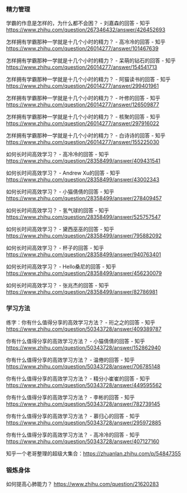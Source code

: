### 精力管理

学霸的作息是怎样的，为什么都不会困？ - 刘嘉森的回答 - 知乎 https://www.zhihu.com/question/267346432/answer/426452693

怎样拥有学霸那种一学就是十几个小时的精力？ - 高冷冷的回答 - 知乎 https://www.zhihu.com/question/26014277/answer/101467639

怎样拥有学霸那种一学就是十几个小时的精力？ - 呆萌的钻石的回答 - 知乎 https://www.zhihu.com/question/26014277/answer/154541713

怎样拥有学霸那种一学就是十几个小时的精力？ - 阿猫读书的回答 - 知乎 https://www.zhihu.com/question/26014277/answer/299401961

怎样拥有学霸那种一学就是十几个小时的精力？ - 叶修的回答 - 知乎 https://www.zhihu.com/question/26014277/answer/126509877

怎样拥有学霸那种一学就是十几个小时的精力？ - 核聚的回答 - 知乎 https://www.zhihu.com/question/26014277/answer/297916022

怎样拥有学霸那种一学就是十几个小时的精力？ - 白诗诗的回答 - 知乎 https://www.zhihu.com/question/26014277/answer/155225030

如何长时间高效学习？ - 高冷冷的回答 - 知乎 https://www.zhihu.com/question/28358499/answer/409431541

如何长时间高效学习？ - Andrew Xu的回答 - 知乎 https://www.zhihu.com/question/28358499/answer/43002343

如何长时间高效学习？ - 小猫倩倩的回答 - 知乎 https://www.zhihu.com/question/28358499/answer/278409457

如何长时间高效学习？ - 氢气球的回答 - 知乎 https://www.zhihu.com/question/28358499/answer/525757547

如何长时间高效学习？ - 黛西巫巫的回答 - 知乎 https://www.zhihu.com/question/28358499/answer/795882092

如何长时间高效学习？ - 杯子的回答 - 知乎 https://www.zhihu.com/question/28358499/answer/940763401

如何长时间高效学习？ - Hello桑尼的回答 - 知乎 https://www.zhihu.com/question/28358499/answer/456230079

如何长时间高效学习？ - 张兆杰的回答 - 知乎 https://www.zhihu.com/question/28358499/answer/82786981

### 学习方法

练字：你有什么值得分享的高效学习方法？ - 珩之之的回答 - 知乎 https://www.zhihu.com/question/50343728/answer/409389787

你有什么值得分享的高效学习方法？ - 小猫倩倩的回答 - 知乎 https://www.zhihu.com/question/50343728/answer/152862940

你有什么值得分享的高效学习方法？ - 温倦的回答 - 知乎 https://www.zhihu.com/question/50343728/answer/706785148

你有什么值得分享的高效学习方法？ - 精分小崔崔的回答 - 知乎 https://www.zhihu.com/question/50343728/answer/449595562

你有什么值得分享的高效学习方法？ - 李彬的回答 - 知乎 https://www.zhihu.com/question/50343728/answer/782739145

你有什么值得分享的高效学习方法？ - 慕归心的回答 - 知乎 https://www.zhihu.com/question/50343728/answer/295972885

你有什么值得分享的高效学习方法？ - 高冷冷的回答 - 知乎 https://www.zhihu.com/question/50343728/answer/407127160

知乎一个老哥整理的超级大集合：https://zhuanlan.zhihu.com/p/54847355

### 锻炼身体
如何提高心肺能力？ https://www.zhihu.com/question/21620283

